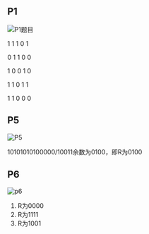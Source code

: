 ## P1

![P1题目](/img/p1.png)

1 1 1 0 1

0 1 1 0 0

1 0 0 1 0

1 1 0 1 1

1 1 0 0 0

## P5

![P5](/img/p5.png)

10101010100000/10011余数为0100，即R为0100

## P6

![p6](/img/p6.png)

1. R为0000
2. R为1111
3. R为1001